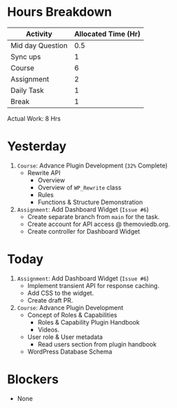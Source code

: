 # Hours Breakdown

Activity | Allocated Time (Hr)
--- | ---
Mid day Question | 0.5
Sync ups | 1
Course | 6
Assignment | 2
Daily Task | 1
Break | 1

Actual Work: 8 Hrs

# Yesterday
1. `Course`: Advance Plugin Development (`32%` Complete)
    - Rewrite API
        - Overview
        - Overview of `WP_Rewrite` class
        - Rules
        - Functions & Structure Demonstration
2. `Assignment`: Add Dashboard Widget (`Issue #6`)
    - Create separate branch from `main` for the task.
    - Create account for API access @ themoviedb.org.
    - Create controller for Dashboard Widget

# Today
1. `Assignment`: Add Dashboard Widget (`Issue #6`)
    - Implement transient API for response caching.
    - Add CSS to the widget.
    - Create draft PR.
2. `Course`: Advance Plugin Development
    - Concept of Roles & Capabilities
        - Roles & Capability Plugin Handbook
        - Videos.
    - User role & User metadata
        - Read users section from plugin handbook
    - WordPress Database Schema

# Blockers
- None